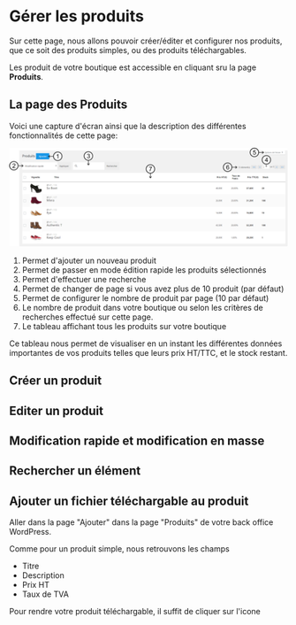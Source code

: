 # Gérer les produits

Sur cette page, nous allons pouvoir créer/éditer et configurer nos produits, que ce soit des produits simples, ou des produits téléchargables.

Les produit de votre boutique est accessible en cliquant sru la page **Produits**.

## La page des Produits

Voici une capture d'écran ainsi que la description des différentes fonctionnalités de cette page:

![](https://github.com/Eoxia/wpshop-docs/blob/master/images/la-page-des-produits.png)

1. Permet d'ajouter un nouveau produit
2. Permet de passer en mode édition rapide les produits sélectionnés
3. Permet d'effectuer une recherche
4. Permet de changer de page si vous avez plus de 10 produit (par défaut)
5. Permet de configurer le nombre de produit par page (10 par défaut)
6. Le nombre de produit dans votre boutique ou selon les critères de recherches effectué sur cette page.
7. Le tableau affichant tous les produits sur votre boutique




Ce tableau nous permet de visualiser en un instant les différentes données importantes de vos produits telles que leurs prix HT/TTC, et le stock restant.





## Créer un produit

## Editer un produit

## Modification rapide et modification en masse

## Rechercher un élément

## Ajouter un fichier téléchargable au produit

Aller dans la page "Ajouter" dans la page "Produits" de votre back office WordPress.

Comme pour un produit simple, nous retrouvons les champs

* Titre
* Description
* Prix HT
* Taux de TVA

Pour rendre votre produit téléchargable, il suffit de cliquer sur l'icone
